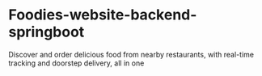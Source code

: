 # Foodies-website-backend-springboot
Discover and order delicious food from nearby restaurants, with real-time tracking and doorstep delivery, all in one
